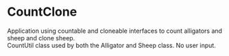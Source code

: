 # CountClone
Application using countable and cloneable interfaces to count alligators and sheep and clone sheep.  
CountUtil class used by both the Alligator and Sheep class.
No user input.  
